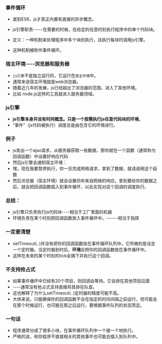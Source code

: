 ### 事件循环
* 直到ES6，js才真正内置有直接的异步概念。
* js引擎职责-----在需要的时候，在给定的任意时刻执行程序中的单个代码块。


* 定义：一种机制来处理程序中多个块的执行，且执行每块时调用js引擎。
* 这种机制被称作事件循环。

### 宿主环境----浏览器和服务器
* `js引擎`不是独立运行的，它运行在`宿主环境`中。
* 通常来说宿主环境就是web浏览器。
* 随着近几年的发展，js已经超出了浏览器的范围，进入了其他环境。
* 比如 node.js这样的工具就进入服务器领域。

### js引擎
* **js引擎本身并没有时间概念。只是一个按需执行js任意代码块的环境**。
* “事件”（js代码被执行）调度总是由包含它的环境进行。

### 例子
* js发出一个ajax请求，从服务器获取一些数据，那你就在一个函数（通常称为回调函数）中设置好响应代码
* 然后js引擎会通知宿主环境：
* 嘿，现在我要暂停执行，你一旦完成网络请求，拿到了数据，就请调用这个函数
* 然后浏览器（宿主环境）就会设置侦听来自网络的响应，拿到要给你的数据之后，就会把回调函数插入到事件循环，以此实现对这个回调的调度执行。

### 总结：
* js引擎只负责执行js代码块----相当于工厂里面的机器
* 环境负责在某个时刻把回调函数放入事件循环中。------相当于指挥

### 一定要清楚
* setTimeout(..)并没有把你的回调函数挂在事件循环队列中。它所做的是设定一个定时器。当定时器到时后，**环境**会把你的回调函数放在事件循环中。
* 这样在未来的某个时刻的tick会摘下并执行这个回调。

### 不支持抢占式
* 如果事件循环中已经有20个项目，则回调会等待。它会排在其他项目后面
* ----通常没有抢占式支持直接将其排在队首。
* 这也解释了为什么setTimeout(..)定时器的精度可能不高。
* 大体来说，只能确保你的回调函数不会在指定的时间间隔之前运行，但可能会在那个时候运行，也可能在那之后运行，要根据事件队列的状态而定。

### 一句话
* 程序通常分成了很多小块，在事件循环队列中一个接一个地执行。
* 严格的说，和你程序不直接相关的其他事件也可能会插入到队列中。


